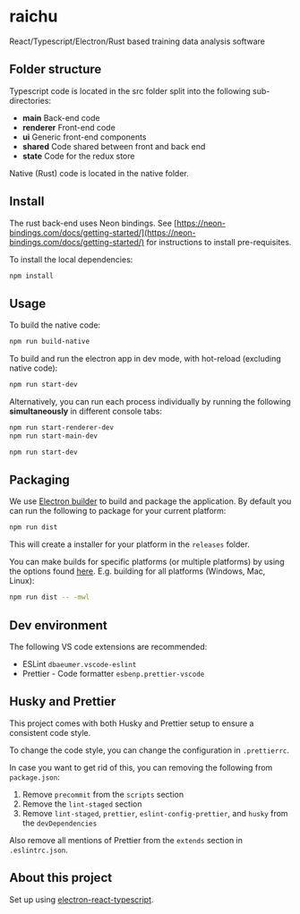 # raichu

React/Typescript/Electron/Rust based training data analysis software

## Folder structure

Typescript code is located in the src folder split into the following sub-directories:

- **main** Back-end code
- **renderer** Front-end code
- **ui** Generic front-end components
- **shared** Code shared between front and back end
- **state** Code for the redux store

Native (Rust) code is located in the native folder.

## Install

The rust back-end uses Neon bindings. See [https://neon-bindings.com/docs/getting-started/](https://neon-bindings.com/docs/getting-started/) for instructions to install pre-requisites.

To install the local dependencies:

```bash
npm install
```

## Usage

To build the native code:

```bash
npm run build-native
```

To build and run the electron app in dev mode, with hot-reload (excluding native code):

```bash
npm run start-dev
```

Alternatively, you can run each process individually by running the following **simultaneously** in different console tabs:

```bash
npm run start-renderer-dev
npm run start-main-dev
```

```bash
npm run start-dev
```

## Packaging

We use [Electron builder](https://www.electron.build/) to build and package the application. By default you can run the following to package for your current platform:

```bash
npm run dist
```

This will create a installer for your platform in the `releases` folder.

You can make builds for specific platforms (or multiple platforms) by using the options found [here](https://www.electron.build/cli). E.g. building for all platforms (Windows, Mac, Linux):

```bash
npm run dist -- -mwl
```

## Dev environment

The following VS code extensions are recommended:

- ESLint `dbaeumer.vscode-eslint`
- Prettier - Code formatter `esbenp.prettier-vscode`

## Husky and Prettier

This project comes with both Husky and Prettier setup to ensure a consistent code style.

To change the code style, you can change the configuration in `.prettierrc`.

In case you want to get rid of this, you can removing the following from `package.json`:

1. Remove `precommit` from the `scripts` section
1. Remove the `lint-staged` section
1. Remove `lint-staged`, `prettier`, `eslint-config-prettier`, and `husky` from the `devDependencies`

Also remove all mentions of Prettier from the `extends` section in `.eslintrc.json`.

## About this project

Set up using [electron-react-typescript](https://github.com/Robinfr/electron-react-typescript).
